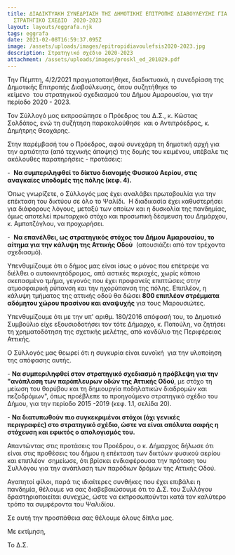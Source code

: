 ```yaml
---
title: ΔΙΑΔΙΚΤΥΑΚΗ ΣΥΝΕΔΡΙΑΣΗ ΤΗΣ ΔΗΜΟΤΙΚΗΣ ΕΠΙΤΡΟΠΗΣ ΔΙΑΒΟΥΛΕΥΣΗΣ ΓΙΑ ΤΟ
  ΣΤΡΑΤΗΓΙΚΟ ΣΧΕΔΙΟ  2020-2023
layout: layouts/eggrafa.njk
tags: eggrafa
date: 2021-02-08T16:59:37.095Z
image: /assets/uploads/images/epitropidiavoulefsis2020-2023.jpg
description: Στρατηγικό σχέδιο 2020-2023
attachment: /assets/uploads/images/proskl_ed_201029.pdf
---
```

Την Πέμπτη, 4/2/2021 πραγματοποιήθηκε, διαδικτυακά, η συνεδρίαση της Δημοτικής Επιτροπής Διαβούλευσης, όπου συζητήθηκε το κείμενο  του στρατηγικού σχεδιασμού του Δήμου Αμαρουσίου, για την περίοδο 2020 - 2023.   

Τον Σύλλογό μας εκπροσώπησε ο Πρόεδρος του Δ.Σ., κ. Κώστας Σολδάτος, ενώ τη συζήτηση παρακολούθησε  και ο Αντιπρόεδρος, κ. Δημήτρης Θεοχάρης.

Στην παρέμβασή του ο Πρόεδρος, αφού συνεχάρη τη δημοτική αρχή για την αρτιότητα (από τεχνικής άποψης) της δομής του κειμένου, υπέβαλε τις ακόλουθες παρατηρήσεις - προτάσεις:

\-  **Να συμπεριληφθεί το δίκτυο διανομής Φυσικού Αερίου, στις αναγκαίες υποδομές της πόλης (κεφ. 4).** 

Όπως γνωρίζετε, ο Σύλλογός μας έχει αναλάβει πρωτοβουλία για την επέκταση του δικτύου σε όλο το Ψαλίδι.  Η διαδικασία έχει καθυστερήσει για διάφορους λόγους, μεταξύ των οποίων και η δυσκολία της πανδημίας, όμως αποτελεί πρωταρχικό στόχο και προσωπική δέσμευση του Δημάρχου, κ. Αμπατζόγλου, να προχωρήσει. 

\-  **Να επανέλθει, ως στρατηγικός στόχος του Δήμου Αμαρουσίου, το αίτημα για την κάλυψη της Αττικής Οδού**  (απουσιάζει από τον τρέχοντα σχεδιασμό).

Υπενθυμίζουμε ότι ο δήμος μας είναι ίσως ο μόνος που επέτρεψε να διέλθει ο αυτοκινητόδρομος, από αστικές περιοχές, χωρίς κάποιο σκεπασμένο τμήμα, γεγονός που έχει προφανείς επιπτώσεις στην  ατμοσφαιρική ρύπανση και την ηχορύπανση της πόλης. Επιπλέον, η κάλυψη τμήματος της αττικής οδού θα δώσει **800 επιπλέον στρέμματα αδόμητου χώρου πρασίνου και αναψυχής** για τους Μαρουσιώτες. 

Υπενθυμίζουμε ότι με την υπ' αριθμ. 180/2016 απόφασή του, το Δημοτικό Συμβούλιο είχε εξουσιοδοτήσει τον τότε Δήμαρχο, κ. Πατούλη, να ζητήσει τη χρηματοδότηση της σχετικής μελέτης, από κονδύλιο της Περιφέρειας Αττικής. 

Ο Σύλλογός μας θεωρεί ότι η συγκυρία είναι ευνοϊκή  για την υλοποίηση της απόφασης αυτής.

\- **Να συμπεριληφθεί στον στρατηγικό σχεδιασμό η πρόβλεψη για την "ανάπλαση των παράπλευρων οδών της Αττικής Οδού**, με στόχο τη μείωση του θορύβου και τη δημιουργία ποδηλατικών διαδρομών και πεζοδρόμων", όπως προέβλεπε το προηγούμενο στρατηγικό σχέδιο του Δήμου, για την περίοδο 2015 -2019 (κεφ. 1.1, σελίδα 20). 

\- **Να διατυπωθούν πιο συγκεκριμένοι στόχοι (όχι γενικές περιγραφές) στο στρατηγικό σχέδιο, ώστε να είναι απόλυτα σαφής η στόχευση και εφικτός ο απολογισμός του.** 

Απαντώντας στις προτάσεις του Προέδρου, ο κ. Δήμαρχος δήλωσε ότι είναι στις προθέσεις του δήμου η επέκταση των δικτύων φυσικού αερίου και επιπλέον  σημείωσε, ότι βρίσκει ενδιαφέρουσα την πρόταση του Συλλόγου για την ανάπλαση των παρόδιων δρόμων της Αττικής Οδού.

Αγαπητοί φίλοι, παρά τις ιδιαίτερες συνθήκες που έχει επιβάλει η πανδημία, θέλουμε να σας διαβεβαιώσουμε ότι το Δ.Σ. του Συλλόγου δραστηριοποιείται συνεχώς, ώστε να εκπροσωπούνται κατά τον καλύτερο τρόπο τα συμφέροντα του Ψαλιδίου. 

Σε αυτή την προσπάθεια σας θέλουμε όλους δίπλα μας.

Με εκτίμηση,

Το Δ.Σ.
